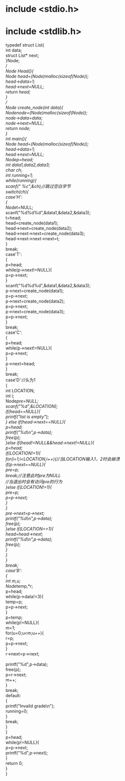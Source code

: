 # include <stdio.h>
# include <stdlib.h>

typedef struct List{<br>
	int data;<br>
	struct List* next;<br>
}Node;<br>
/*<br>
Node *Head(){<br>
	Node *head=(Node*)malloc(sizeof(Node));<br>
	head->data=1;<br>
	head->next=NULL;<br>
	return head;<br>
}<br>
*/<br>
Node *create_node(int data){<br>
	Node*node=(Node*)malloc(sizeof(Node));<br>
	node->data=data;<br>
	node->next=NULL;<br>
	return node;<br>
}<br>
int main(){<br>
	Node *head=(Node*)malloc(sizeof(Node));<br>
	head->data=1;<br>
	head->next=NULL;<br>
	Node*p=head;<br>
	int data1,data2,data3;<br>
	char ch;<br>
	int running=1;<br>
	while(running){<br>
		scanf(" %c",&ch);//跳过空白字节 <br>
		switch(ch){<br>
			case'H':<br>
				{<br>
				Node*t=NULL;<br>
				scanf("%d%d%d",&data1,&data2,&data3);<br>
				t=head;<br>
				head=create_node(data1);<br>
				head->next=create_node(data2);<br>
				head->next->next=create_node(data3);<br>
				head->next->next->next=t;<br>
				}<br>
				break;<br>
			case'T':<br>
				{<br>
				p=head;<br>
				while(p->next!=NULL){<br>
					p=p->next;<br>
				}<br>
				scanf("%d%d%d",&data1,&data2,&data3);<br>
				p->next=create_node(data1);<br>
				p=p->next;<br>
				p->next=create_node(data2);<br>
				p=p->next;<br>
				p->next=create_node(data3);<br>
				p=p->next;		<br>
				}<br>
				break;<br>
			case'C':<br>
				{<br>
				p=head;<br>
				while(p->next!=NULL){<br>
					p=p->next;<br>
				}<br>
				p->next=head;<br>
				}<br>
				break;<br>
			case'D'://头为1<br> 
				{ <br>
				int LOCATION;<br>
				int i;<br>
				Node*pre=NULL;<br>
				scanf("%d",&LOCATION);<br>
				if(head==NULL){<br>
					printf("list is empty");<br> 
				} else if(head->next==NULL){<br>
					p=head;<br>
					printf("%d\n",p->data);<br>
					free(p);<br>
				}else if(head!=NULL&&head->next!=NULL){<br>
					p=head;<br>
					if(LOCATION!=1){<br>
					for(i=1;i<LOCATION;i++){//当LOCATION输入1，2时会崩溃<br> 
						if(p->next==NULL){<br>
							pre=p; <br>
							break;//注意此时pre为NULL<br>
							//当退出时会有访问pre的行为 <br>
						}else if(LOCATION!=1){<br>
							pre=p;<br>
							p=p->next;<br>
						}<br>
						}<br>
						pre->next=p->next;<br>
						printf("%d\n",p->data);<br>
						free(p);<br>
					}else if(LOCATION==1){<br>
						head=head->next;<br>
						printf("%d\n",p->data);<br>
						free(p);<br>
					}<br>
					}<br>
				} <br>
				break;<br>
			case'B':<br>
				{<br>
				int m,u;<br>
				Node*temp,*r;<br>
				p=head;<br>
				while(p->data!=3){<br>
					temp=p;<br>
					p=p->next;<br>
				}<br>
				p=temp;<br>
				while(p!=NULL){<br>
					m=1;<br>
					for(u=0;u<m;u++){<br>
							r=p;	<br>
							p=p->next;<br>
						}<br>
					r->next=p->next;<br>	
					printf("%d",p->data);<br>
					free(p);<br>
					p=r->next;<br>
					m++;	<br>
				}<br>
				break;<br>
			default:<br>
				{<br>
				printf("Invaild grade\n");<br>
				running=0;<br>
				}<br>
				break;<br>
			}	<br>
		}<br>
	p=head;<br>
	while(p!=NULL){<br>
		p=p->next;<br>
		printf("%d",p->next);<br>
	}<br>
	return 0;<br>
}<br>
}
